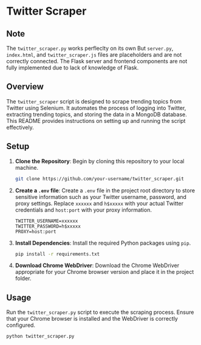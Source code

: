 # Twitter Scraper

## Note
The `twitter_scraper.py` works perfleclty on its own
But `server.py`, `index.html`, and `twitter_scraper.js` files are placeholders and are not correctly connected. The Flask server and frontend components are not fully implemented due to lack of knowledge of Flask.


## Overview

The `twitter_scraper` script is designed to scrape trending topics from Twitter using Selenium. It automates the process of logging into Twitter, extracting trending topics, and storing the data in a MongoDB database. This README provides instructions on setting up and running the script effectively.

## Setup

1. **Clone the Repository**: Begin by cloning this repository to your local machine.

    ```bash
    git clone https://github.com/your-username/twitter_scraper.git
    ```

2. **Create a `.env` file**: Create a `.env` file in the project root directory to store sensitive information such as your Twitter username, password, and proxy settings. Replace `xxxxxx` and `h$xxxxx` with your actual Twitter credentials and `host:port` with your proxy information.

    ```dotenv
    TWITTER_USERNAME=xxxxxx
    TWITTER_PASSWORD=h$xxxxx
    PROXY=host:port
    ```

3. **Install Dependencies**: Install the required Python packages using `pip`.

    ```bash
    pip install -r requirements.txt
    ```

4. **Download Chrome WebDriver**: Download the Chrome WebDriver appropriate for your Chrome browser version and place it in the project folder.

## Usage

Run the `twitter_scraper.py` script to execute the scraping process. Ensure that your Chrome browser is installed and the WebDriver is correctly configured.

```bash
python twitter_scraper.py
